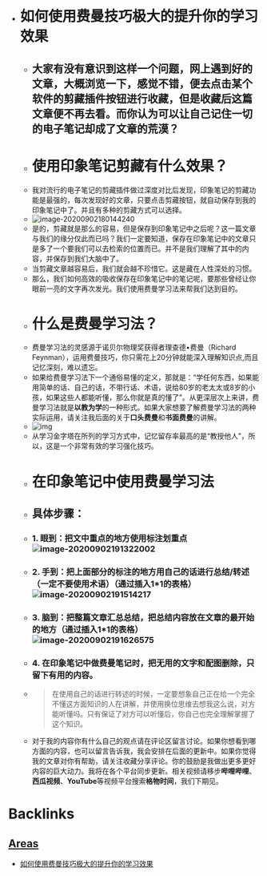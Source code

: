 - # 如何使用费曼技巧极大的提升你的学习效果
    - ## 大家有没有意识到这样一个问题，网上遇到好的文章，大概浏览一下，感觉不错，便去点击某个软件的剪藏插件按钮进行收藏，但是收藏后这篇文章便不再去看。而你认为可以让自己记住一切的电子笔记却成了文章的荒漠？
    - # 使用印象笔记剪藏有什么效果？
    - 我对流行的电子笔记的剪藏插件做过深度对比后发现，印象笔记的剪藏功能是最强的，每次发现好的文章，只要点击剪藏按钮，就自动保存到我的印象笔记中了。并且有多种的剪藏方式可以选择。
    - ![image-20200902180144240](https://i.loli.net/2020/09/02/pQvyCFSwq2rKDct.png)
    - 是的，剪藏就是那么的容易，但是保存到印象笔记中之后呢？这一篇文章与我们的缘分仅此而已吗？我们一定要知道，保存在印象笔记中的文章只是多了一个要我们可以去检索的位置而已。并不是我们理解了其中的内容，并保存到我们大脑中了。
    - 当剪藏文章越容易后，我们就会越不珍惜它。这是藏在人性深处的习惯。
    - 那么，我们如何高效的吸收保存在印象笔记中的笔记呢，要那些曾经让你眼前一亮的文字再次发光。我们使用费曼学习法来帮我们达到目的。
    - # 什么是费曼学习法？
    - 费曼学习法的灵感源于诺贝尔物理奖获得者理查德•费曼（Richard Feynman），运用费曼技巧，你只需花上20分钟就能深入理解知识点,而且记忆深刻，难以遗忘。
    - 如果给费曼学习法下一个通俗易懂的定义，那就是：“学任何东西，如果能用简单的话、自己的话，不带行话、术语，说给80岁的老太太或8岁的小孩，如果这些人都能听懂，那么你就是真的懂了”。从更深层次上来讲，费曼学习法就是**以教为学**的一种形式。如果大家想要了解费曼学习法的两种实际运用，请关注我后面的关于**口头费曼**和**书面费曼**的讲解。
    - ![img](https://i.loli.net/2020/09/02/1d6eiuWLGSK7XDB.jpg)
    - 从学习金字塔在所列的学习方式中，记忆留存率最高的是“教授他人”，所以，这是一个非常有效的学习强化技巧。
    - # 在印象笔记中使用费曼学习法
    - ## 具体步骤：
    - ### 1. 眼到：把文中重点的地方使用标注划重点![image-20200902191322002](https://i.loli.net/2020/09/03/kBfO4ielNgc3RHu.png)
    - ### 2. 手到：把上面部分的标注的地方用自己的话进行总结/转述（一定不要使用术语）（通过插入1*1的表格）![image-20200902191514217](https://i.loli.net/2020/09/02/o4q8F9xchCkwH2p.png)
    - ### 3. 脑到：把整篇文章汇总总结，把总结内容放在文章的最开始的地方（通过插入1*1的表格）![image-20200902191626575](https://i.loli.net/2020/09/02/ebIF4HXBoNExr5z.png)
    - ### 4. 在印象笔记中做费曼笔记时，把无用的文字和配图删除，只留下有用的内容。
    - > 在使用自己的话进行转述的时候，一定要想象自己正在给一个完全不懂这方面知识的人在讲解，并使用换位思维去想我这么说，对方能听懂吗。只有保证了对方可以听懂后，你自己也完全理解掌握了这个知识。
    - 对于我的内容你有什么自己的观点请在评论区留言讨论。如果你想看到哪方面的内容，也可以留言告诉我，我会安排在后面的更新中。如果你觉得我的文章对你有帮助，请关注收藏分享评论。你的鼓励是我做出更多更好内容的巨大动力。我将在各个平台同步更新。相关视频请移步**哔哩哔哩**、**西瓜视频**、**YouTube**等视频平台搜索**格物时间**，我们下期见。

# Backlinks
## [Areas](<Areas.md>)
- [如何使用费曼技巧极大的提升你的学习效果](<如何使用费曼技巧极大的提升你的学习效果.md>)

